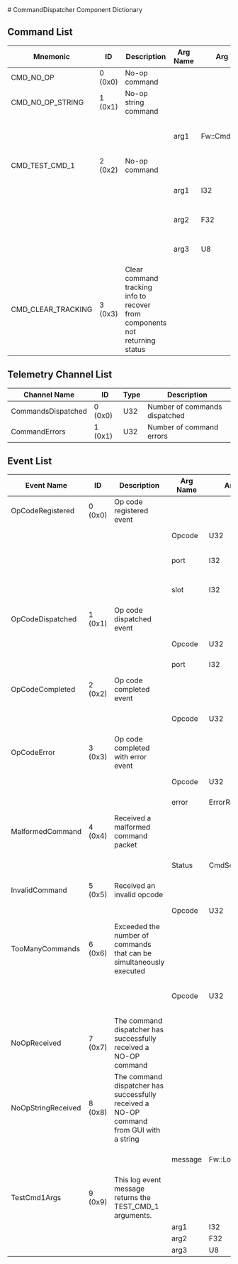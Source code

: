 <title>CommandDispatcher Component Dictionary</title>
# CommandDispatcher Component Dictionary


## Command List

|Mnemonic|ID|Description|Arg Name|Arg Type|Comment
|---|---|---|---|---|---|
|CMD_NO_OP|0 (0x0)|No-op command| | |
|CMD_NO_OP_STRING|1 (0x1)|No-op string command| | |
| | | |arg1|Fw::CmdStringArg|The String command argument|
|CMD_TEST_CMD_1|2 (0x2)|No-op command| | |
| | | |arg1|I32|The I32 command argument|
| | | |arg2|F32|The F32 command argument|
| | | |arg3|U8|The U8 command argument|
|CMD_CLEAR_TRACKING|3 (0x3)|Clear command tracking info to recover from components not returning status| | |

## Telemetry Channel List

|Channel Name|ID|Type|Description|
|---|---|---|---|
|CommandsDispatched|0 (0x0)|U32|Number of commands dispatched|
|CommandErrors|1 (0x1)|U32|Number of command errors|

## Event List

|Event Name|ID|Description|Arg Name|Arg Type|Arg Size|Description
|---|---|---|---|---|---|---|
|OpCodeRegistered|0 (0x0)|Op code registered event| | | | |
| | | |Opcode|U32||The opcode to register|
| | | |port|I32||The registration port|
| | | |slot|I32||The dispatch slot it was placed in|
|OpCodeDispatched|1 (0x1)|Op code dispatched event| | | | |
| | | |Opcode|U32||The opcode dispatched|
| | | |port|I32||The port dispatched to|
|OpCodeCompleted|2 (0x2)|Op code completed event| | | | |
| | | |Opcode|U32||The I32 command argument|
|OpCodeError|3 (0x3)|Op code completed with error event| | | | |
| | | |Opcode|U32||The opcode with the error|
| | | |error|ErrorResponse||The error value|
|MalformedCommand|4 (0x4)|Received a malformed command packet| | | | |
| | | |Status|CmdSerError||The deserialization error|
|InvalidCommand|5 (0x5)|Received an invalid opcode| | | | |
| | | |Opcode|U32||Invalid opcode|
|TooManyCommands|6 (0x6)|Exceeded the number of commands that can be simultaneously executed| | | | |
| | | |Opcode|U32||The opcode that overflowed the list|
|NoOpReceived|7 (0x7)|The command dispatcher has successfully received a NO-OP command| | | | |
|NoOpStringReceived|8 (0x8)|The command dispatcher has successfully received a NO-OP command from GUI with a string| | | | |
| | | |message|Fw::LogStringArg&|40|The NO-OP string that is generated|
|TestCmd1Args|9 (0x9)|This log event message returns the TEST_CMD_1 arguments.| | | | |
| | | |arg1|I32||Arg1|
| | | |arg2|F32||Arg2|
| | | |arg3|U8||Arg3|

